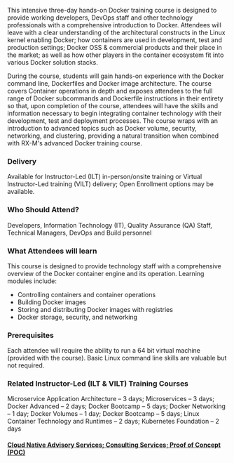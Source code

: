 <!-- Docker Foundation -->

This intensive three-day hands-on Docker training course is designed to provide working developers, DevOps staff and other technology professionals with a comprehensive introduction to Docker. Attendees will leave with a clear understanding of the architectural constructs in the Linux kernel enabling Docker; how containers are used in development, test and production settings; Docker OSS & commercial products and their place in the market; as well as how other players in the container ecosystem fit into various Docker solution stacks.

During the course, students will gain hands-on experience with the Docker command line, Dockerfiles and Docker image architecture. The course covers Container operations in depth and exposes attendees to the full range of Docker subcommands and Dockerfile instructions in their entirety so that, upon completion of the course, attendees will have the skills and information necessary to begin integrating container technology with their development, test and deployment processes. The course wraps with an introduction to advanced topics such as Docker volume, security, networking, and clustering, providing a natural transition when combined with RX-M's advanced Docker training course.


### Delivery

Available for Instructor-Led (ILT) in-person/onsite training or Virtual Instructor-Led training (VILT) delivery; Open Enrollment options may be available.


### Who Should Attend?

Developers, Information Technology (IT), Quality Assurance (QA) Staff, Technical Managers, DevOps and Build personnel


### What Attendees will learn

This course is designed to provide technology staff with a comprehensive overview of the Docker container engine and its operation. Learning modules include:

- Controlling containers and container operations
- Building Docker images
- Storing and distributing Docker images with registries
- Docker storage, security, and networking



### Prerequisites

Each attendee will require the ability to run a 64 bit virtual machine (provided with the course). Basic Linux command line skills are valuable but not required.


### Related  Instructor-Led (ILT & VILT) Training Courses

Microservice Application Architecture – 3 days; Microservices – 3 days; Docker Advanced  – 2 days; Docker Bootcamp – 5 days; Docker Networking – 1 day; Docker Volumes – 1 day; Docker Bootcamp – 5 days; Linux Container Technology and Runtimes – 2 days; Kubernetes Foundation – 2 days


#### [Cloud Native Advisory Services; Consulting Services; Proof of Concept (POC)](https://rx-m.com/cloud-native-consulting/)
